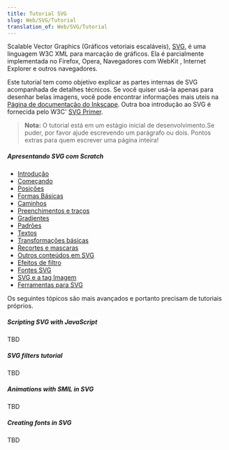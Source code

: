 ```yaml
---
title: Tutorial SVG
slug: Web/SVG/Tutorial
translation_of: Web/SVG/Tutorial
---
```

Scalable Vector Graphics (Gráficos vetoriais escaláveis), [SVG](/en-US/Web/SVG), é uma linguagem W3C XML para marcação de gráficos. Ela é parcialmente implementada no Firefox, Opera, Navegadores com WebKit , Internet Explorer e outros navegadores.

Este tutorial tem como objetivo explicar as partes internas de SVG acompanhada de detalhes técnicos. Se você quiser usá-la apenas para desenhar belas imagens, você pode encontrar informações mais uteis na [Página de documentação do Inkscape](http://inkscape.org/doc/). Outra boa introdução ao SVG é fornecida pelo W3C' [SVG Primer](http://www.w3.org/Graphics/SVG/IG/resources/svgprimer.html).

> **Nota:** O tutorial está em um estágio inicial de desenvolvimento.Se puder, por favor ajude escrevendo um parágrafo ou dois. Pontos extras para quem escrever uma página inteira!

##### Apresentando SVG com Scratch

- [Introdução](/en-US/Web/SVG/Tutorial/Introduction)
- [Começando](/en-US/Web/SVG/Tutorial/Getting_Started)
- [Posições](/en-US/Web/SVG/Tutorial/Positions)
- [Formas Básicas](/en-US/Web/SVG/Tutorial/Basic_Shapes)
- [Caminhos](/en-US/Web/SVG/Tutorial/Paths)
- [Preenchimentos e traços](/en-US/Web/SVG/Tutorial/Fills_and_Strokes)
- [Gradientes](/en-US/Web/SVG/Tutorial/Gradients)
- [Padrões](/en-US/Web/SVG/Tutorial/Patterns)
- [Textos](/en-US/Web/SVG/Tutorial/Texts)
- [Transformações básicas](/en-US/Web/SVG/Tutorial/Basic_Transformations)
- [Recortes e mascaras](/en-US/Web/SVG/Tutorial/Clipping_and_masking)
- [Outros conteúdos em SVG](/en-US/Web/SVG/Tutorial/Other_content_in_SVG)
- [Efeitos de filtro](/en-US/Web/SVG/Tutorial/Filter_effects)
- [Fontes SVG](/en-US/Web/SVG/Tutorial/SVG_fonts)
- [SVG e a tag Imagem](/en-US/Web/SVG/Tutorial/SVG_Image_Tag)
- [Ferramentas para SVG](/en-US/Web/SVG/Tutorial/Tools_for_SVG)

Os seguintes tópicos são mais avançados e portanto precisam de tutoriais próprios.

##### Scripting SVG with JavaScript

TBD

##### SVG filters tutorial

TBD

##### Animations with SMIL in SVG

TBD

##### Creating fonts in SVG

TBD
